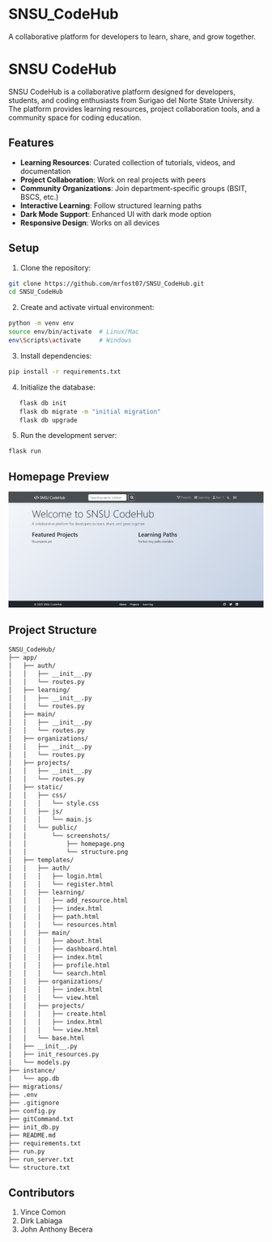 # SNSU_CodeHub
A collaborative platform for developers to learn, share, and grow together.

# SNSU CodeHub

SNSU CodeHub is a collaborative platform designed for developers, students, and coding enthusiasts from Surigao del Norte State University. The platform provides learning resources, project collaboration tools, and a community space for coding education.

## Features

- **Learning Resources**: Curated collection of tutorials, videos, and documentation
- **Project Collaboration**: Work on real projects with peers
- **Community Organizations**: Join department-specific groups (BSIT, BSCS, etc.)
- **Interactive Learning**: Follow structured learning paths
- **Dark Mode Support**: Enhanced UI with dark mode option
- **Responsive Design**: Works on all devices

## Setup

1. Clone the repository:
```bash
git clone https://github.com/mrfost07/SNSU_CodeHub.git
cd SNSU_CodeHub
```

2. Create and activate virtual environment:
```bash
python -m venv env
source env/bin/activate  # Linux/Mac
env\Scripts\activate     # Windows
```

3. Install dependencies:
```bash
pip install -r requirements.txt
```

4. Initialize the database:
```bash
   flask db init
   flask db migrate -m "initial migration"
   flask db upgrade
```

5. Run the development server:
```bash
flask run
```

## Homepage Preview
![Homepage Preview](app/public/screenshots/homepage.png)

## Project Structure
```
SNSU_CodeHub/
├── app/
│   ├── auth/
│   │   ├── __init__.py
│   │   └── routes.py
│   ├── learning/
│   │   ├── __init__.py
│   │   └── routes.py
│   ├── main/
│   │   ├── __init__.py
│   │   └── routes.py
│   ├── organizations/
│   │   ├── __init__.py
│   │   └── routes.py
│   ├── projects/
│   │   ├── __init__.py
│   │   └── routes.py
│   ├── static/
│   │   ├── css/
│   │   │   └── style.css
│   │   ├── js/
│   │   │   └── main.js
│   │   └── public/
│   │       └── screenshots/
│   │           ├── homepage.png
│   │           └── structure.png
│   ├── templates/
│   │   ├── auth/
│   │   │   ├── login.html
│   │   │   └── register.html
│   │   ├── learning/
│   │   │   ├── add_resource.html
│   │   │   ├── index.html
│   │   │   ├── path.html
│   │   │   └── resources.html
│   │   ├── main/
│   │   │   ├── about.html
│   │   │   ├── dashboard.html
│   │   │   ├── index.html
│   │   │   ├── profile.html
│   │   │   └── search.html
│   │   ├── organizations/
│   │   │   ├── index.html
│   │   │   └── view.html
│   │   ├── projects/
│   │   │   ├── create.html
│   │   │   ├── index.html
│   │   │   └── view.html
│   │   └── base.html
│   ├── __init__.py
│   ├── init_resources.py
│   └── models.py
├── instance/
│   └── app.db
├── migrations/
├── .env
├── .gitignore
├── config.py
├── gitCommand.txt
├── init_db.py
├── README.md
├── requirements.txt
├── run.py
├── run_server.txt
└── structure.txt
```

## Contributors
1. Vince Comon
2. Dirk Labiaga
3. John Anthony Becera



